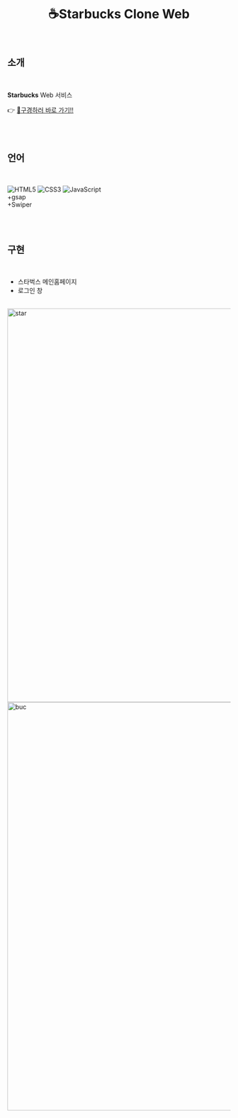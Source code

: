 <div align="center">
  <br />
  <h1>  ☕Starbucks Clone Web </h1>
  <br />
</div>

## 소개

 <br />
 
**Starbucks** Web 서비스

👉 [🔗구경하러 바로 가기!!](https://tubular-babka-24166d.netlify.app/)


<br />
<br />

## 언어

<br />

![HTML5](https://img.shields.io/badge/-HTML5-E34F26?&logo=html5&logoColor=white) ![CSS3](https://img.shields.io/badge/-CSS3-1572B6?&logo=css3&logoColor=white) ![JavaScript](https://img.shields.io/badge/-JavaScript-F7DF1E?&logo=javascript&logoColor=white)
<br /> 
+gsap <br />
+Swiper<br />

<br />
<br />

## 구현

<br />

- 스타벅스 메인홈페이지
- 로그인 창

<br />

<img width="888" alt="star" src="https://user-images.githubusercontent.com/109197023/195831045-c4d12bc9-0d91-4869-af50-e8d497c36c0f.PNG">

<img width="921" alt="buc" src="https://user-images.githubusercontent.com/109197023/195842449-99448ed4-418f-482a-a6e7-8d8f269f9fb1.PNG">
